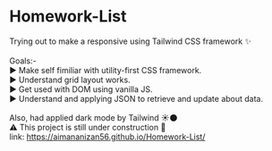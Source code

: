 # Homework-List

Trying out to make a responsive using Tailwind CSS framework :sparkles:<br/><br/>
Goals:-<br/>
:arrow_forward: Make self fimiliar with utility-first CSS framework. <br/>
:arrow_forward: Understand grid layout works. <br/>
:arrow_forward: Get used with DOM using vanilla JS. <br/>
:arrow_forward: Understand and applying JSON to retrieve and update about data.<br/>
<br/>
Also, had applied dark mode by Tailwind :sunny::new_moon:
<br/>
:warning: This project is still under construction :construction: <br/>
link: https://aimananizan56.github.io/Homework-List/
